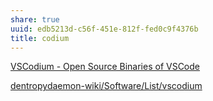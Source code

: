 ```yaml
---
share: true
uuid: edb5213d-c56f-451e-812f-fed0c9f4376b
title: codium
---
```



[VSCodium - Open Source Binaries of VSCode](https://vscodium.com/)

[dentropydaemon-wiki/Software/List/vscodium](/undefined)
